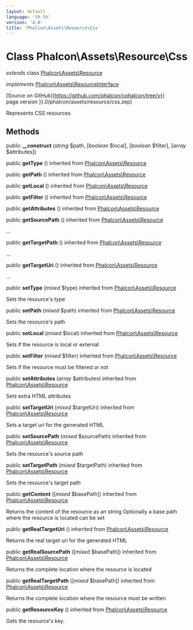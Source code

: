 ```yaml
---
layout: default
language: 'th-th'
version: '4.0'
title: 'Phalcon\Assets\Resource\Css'
---
```


# Class **Phalcon\Assets\Resource\Css**

*extends* class [Phalcon\Assets\Resource](Phalcon_Assets_Resource)

*implements* [Phalcon\Assets\ResourceInterface](Phalcon_Assets_ResourceInterface)

[Source on GitHub](https://github.com/phalcon/cphalcon/tree/v{{ page.version }}.0/phalcon/assets/resource/css.zep)

Represents CSS resources

## Methods

public **__construct** (*string* $path, [*boolean* $local], [*boolean* $filter], [*array* $attributes])

public **getType** () inherited from [Phalcon\Assets\Resource](Phalcon_Assets_Resource)

public **getPath** () inherited from [Phalcon\Assets\Resource](Phalcon_Assets_Resource)

public **getLocal** () inherited from [Phalcon\Assets\Resource](Phalcon_Assets_Resource)

public **getFilter** () inherited from [Phalcon\Assets\Resource](Phalcon_Assets_Resource)

public **getAttributes** () inherited from [Phalcon\Assets\Resource](Phalcon_Assets_Resource)

public **getSourcePath** () inherited from [Phalcon\Assets\Resource](Phalcon_Assets_Resource)

...

public **getTargetPath** () inherited from [Phalcon\Assets\Resource](Phalcon_Assets_Resource)

...

public **getTargetUri** () inherited from [Phalcon\Assets\Resource](Phalcon_Assets_Resource)

...

public **setType** (*mixed* $type) inherited from [Phalcon\Assets\Resource](Phalcon_Assets_Resource)

Sets the resource's type

public **setPath** (*mixed* $path) inherited from [Phalcon\Assets\Resource](Phalcon_Assets_Resource)

Sets the resource's path

public **setLocal** (*mixed* $local) inherited from [Phalcon\Assets\Resource](Phalcon_Assets_Resource)

Sets if the resource is local or external

public **setFilter** (*mixed* $filter) inherited from [Phalcon\Assets\Resource](Phalcon_Assets_Resource)

Sets if the resource must be filtered or not

public **setAttributes** (*array* $attributes) inherited from [Phalcon\Assets\Resource](Phalcon_Assets_Resource)

Sets extra HTML attributes

public **setTargetUri** (*mixed* $targetUri) inherited from [Phalcon\Assets\Resource](Phalcon_Assets_Resource)

Sets a target uri for the generated HTML

public **setSourcePath** (*mixed* $sourcePath) inherited from [Phalcon\Assets\Resource](Phalcon_Assets_Resource)

Sets the resource's source path

public **setTargetPath** (*mixed* $targetPath) inherited from [Phalcon\Assets\Resource](Phalcon_Assets_Resource)

Sets the resource's target path

public **getContent** ([*mixed* $basePath]) inherited from [Phalcon\Assets\Resource](Phalcon_Assets_Resource)

Returns the content of the resource as an string Optionally a base path where the resource is located can be set

public **getRealTargetUri** () inherited from [Phalcon\Assets\Resource](Phalcon_Assets_Resource)

Returns the real target uri for the generated HTML

public **getRealSourcePath** ([*mixed* $basePath]) inherited from [Phalcon\Assets\Resource](Phalcon_Assets_Resource)

Returns the complete location where the resource is located

public **getRealTargetPath** ([*mixed* $basePath]) inherited from [Phalcon\Assets\Resource](Phalcon_Assets_Resource)

Returns the complete location where the resource must be written

public **getResourceKey** () inherited from [Phalcon\Assets\Resource](Phalcon_Assets_Resource)

Gets the resource's key.